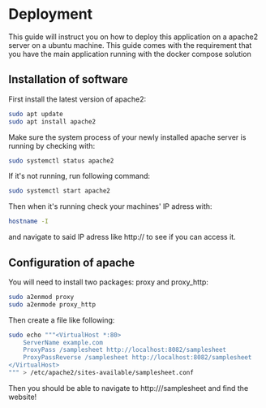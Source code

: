 # Deployment
This guide will instruct you on how to deploy this application on a apache2 server on a ubuntu machine. This guide comes with the requirement that you have the main application running with the docker compose solution
## Installation of software
First install the latest version of apache2:
```bash
sudo apt update
sudo apt install apache2
```

Make sure the system process of your newly installed apache server is running by checking with: 
```bash
sudo systemctl status apache2
```
If it's not running, run following command:
```bash
sudo systemctl start apache2
```

Then when it's running check your machines' IP adress with:
```bash
hostname -I
```
and navigate to said IP adress like http://<ip-adress> to see if you can access it.

## Configuration of apache

You will need to install two packages: proxy and proxy_http:
```bash
sudo a2enmod proxy
sudo a2enmode proxy_http
```
Then create a file like following:
```bash
sudo echo """<VirtualHost *:80>
    ServerName example.com
    ProxyPass /samplesheet http://localhost:8082/samplesheet
    ProxyPassReverse /samplesheet http://localhost:8082/samplesheet
</VirtualHost>
""" > /etc/apache2/sites-available/samplesheet.conf
```
Then you should be able to navigate to http://<ip-adress>/samplesheet and find the website!